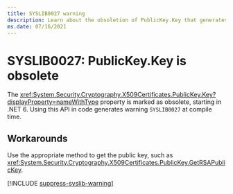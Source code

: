 ```yaml
---
title: SYSLIB0027 warning
description: Learn about the obsoletion of PublicKey.Key that generates compile-time warning SYSLIB0027.
ms.date: 07/16/2021
---
```

# SYSLIB0027: PublicKey.Key is obsolete

The <xref:System.Security.Cryptography.X509Certificates.PublicKey.Key?displayProperty=nameWithType> property is marked as obsolete, starting in .NET 6. Using this API in code generates warning `SYSLIB0027` at compile time.

## Workarounds

Use the appropriate method to get the public key, such as <xref:System.Security.Cryptography.X509Certificates.PublicKey.GetRSAPublicKey>.

[!INCLUDE [suppress-syslib-warning](includes/suppress-syslib-warning.md)]
